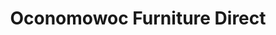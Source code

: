 ---
title: "Oconomowoc Furniture Direct"
url: /oconomowoc/oconomowoc-furniture-direct/
shop: Möbel
---